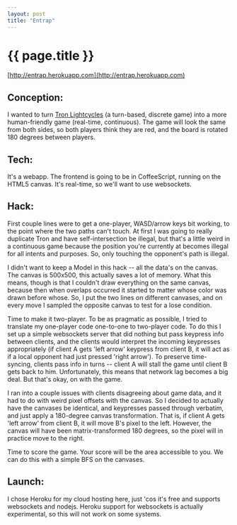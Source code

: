 ```yaml
---
layout: post
title: "Entrap"
---
```


# {{ page.title }}

[http://entrap.herokuapp.com](http://entrap.herokuapp.com)

## Conception:
  I wanted to turn [Tron Lightcycles][tron] (a turn-based, discrete game) into a more human-friendly game (real-time, continuous). The game will look the same from both sides, so both players think they are red, and the board is rotated 180 degrees between players.

## Tech:
  It's a webapp. The frontend is going to be in CoffeeScript, running on the HTML5 canvas. It's real-time, so we'll want to use websockets.

## Hack:
  First couple lines were to get a one-player, WASD/arrow keys bit working, to the point where the two paths can't touch. At first I was going to really duplicate Tron and have self-intersection be illegal, but that's a little weird in a continuous game because the position you're currently at becomes illegal for all intents and purposes. So, only touching the opponent's path is illegal.

  I didn't want to keep a Model in this hack -- all the data's on the canvas. The canvas is 500x500, this actually saves a lot of memory. What this means, though is that I couldn't draw everything on the same canvas, because then when overlaps occurred it started to matter whose color was drawn before whose. So, I put the two lines on different canvases, and on every move I sampled the opposite canvas to test for a lose condition.

  Time to make it two-player. To be as pragmatic as possible, I tried to translate my one-player code one-to-one to two-player code. To do this I set up a simple websockets server that did nothing but pass keypress info between clients, and the clients would interpret the incoming keypresses appropriately (if client A gets 'left arrow' keypress from client B, it will act as if a local opponent had just pressed 'right arrow'). To preserve time-syncing, clients pass info in turns -- client A will stall the game until client B gets back to him. Unfortunately, this means that network lag becomes a big deal. But that's okay, on with the game.

  I ran into a couple issues with clients disagreeing about game data, and it had to do with weird pixel offsets with the canvas. So I decided to actually have the canvases be identical, and keypresses passed through verbatim, and just apply a 180-degree canvas transformation. That is, if client A gets 'left arrow' from client B, it will move B's pixel to the left. However, the canvas will have been matrix-transformed 180 degrees, so the pixel will in practice move to the right.

  Time to score the game. Your score will be the area accessible to you. We can do this with a simple BFS on the canvases.

## Launch:
  I chose Heroku for my cloud hosting here, just 'cos it's free and supports websockets and nodejs. Heroku support for websockets is actually experimental, so this will not work on some systems.

[tron]: http://tron.aichallenge.org
